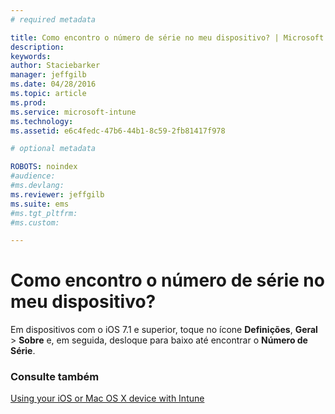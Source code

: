 ```yaml
---
# required metadata

title: Como encontro o número de série no meu dispositivo? | Microsoft Intune
description:
keywords:
author: Staciebarker
manager: jeffgilb
ms.date: 04/28/2016
ms.topic: article
ms.prod:
ms.service: microsoft-intune
ms.technology:
ms.assetid: e6c4fedc-47b6-44b1-8c59-2fb81417f978

# optional metadata

ROBOTS: noindex
#audience:
#ms.devlang:
ms.reviewer: jeffgilb
ms.suite: ems
#ms.tgt_pltfrm:
#ms.custom:

---
```



# Como encontro o número de série no meu dispositivo?

Em dispositivos com o iOS 7.1 e superior, toque no ícone **Definições**, **Geral** > **Sobre** e, em seguida, desloque para baixo até encontrar o **Número de Série**.

### Consulte também
[Using your iOS or Mac OS X device with Intune](using-your-ios-or-mac-os-x-device-with-intune.md)

<!--HONumber=May16_HO1-->


